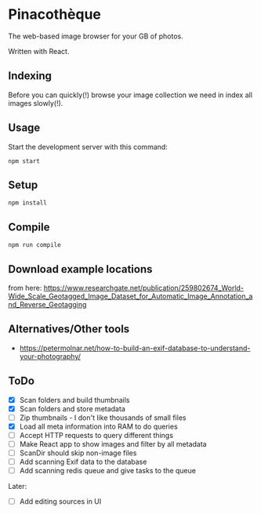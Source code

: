 Pinacothèque
===

The web-based image browser for your GB of photos.

Written with React.

Indexing
---

Before you can quickly(!) browse your image collection we need in index all images slowly(!).

Usage
---

Start the development server with this command:

```
npm start
```

Setup
---

```
npm install
```

Compile
---

```
npm run compile
```

Download example locations
---
from here: https://www.researchgate.net/publication/259802674_World-Wide_Scale_Geotagged_Image_Dataset_for_Automatic_Image_Annotation_and_Reverse_Geotagging


Alternatives/Other tools
---

* https://petermolnar.net/how-to-build-an-exif-database-to-understand-your-photography/

ToDo
----

* [x] Scan folders and build thumbnails
* [x] Scan folders and store metadata
* [ ] Zip thumbnails - I don't like thousands of small files
* [x] Load all meta information into RAM to do queries
* [ ] Accept HTTP requests to query different things
* [ ] Make React app to show images and filter by all metadata
* [ ] ScanDir should skip non-image files
* [ ] Add scanning Exif data to the database
* [ ] Add scanning redis queue and give tasks to the queue

Later:
* [ ] Add editing sources in UI
